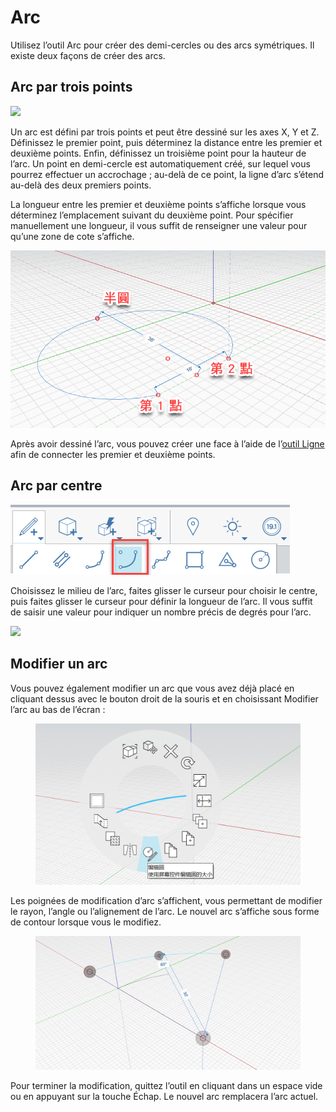 # Arc

Utilisez l’outil Arc pour créer des demi-cercles ou des arcs symétriques. Il existe deux façons de créer des arcs.

## Arc par trois points

![](../.gitbook/assets/arc\_three\_pts.png)

Un arc est défini par trois points et peut être dessiné sur les axes X, Y et Z. Définissez le premier point, puis déterminez la distance entre les premier et deuxième points. Enfin, définissez un troisième point pour la hauteur de l’arc. Un point en demi-cercle est automatiquement créé, sur lequel vous pourrez effectuer un accrochage ; au-delà de ce point, la ligne d’arc s’étend au-delà des deux premiers points.

La longueur entre les premier et deuxième points s’affiche lorsque vous déterminez l’emplacement suivant du deuxième point. Pour spécifier manuellement une longueur, il vous suffit de renseigner une valeur pour qu’une zone de cote s’affiche.

![](../.gitbook/assets/arc-by-three-pts.png)

Après avoir dessiné l’arc, vous pouvez créer une face à l’aide de l’[outil Ligne](line-tool.md) afin de connecter les premier et deuxième points.

## Arc par centre

![](<../.gitbook/assets/arc-by-center (1).png>)

Choisissez le milieu de l’arc, faites glisser le curseur pour choisir le centre, puis faites glisser le curseur pour définir la longueur de l’arc. Il vous suffit de saisir une valeur pour indiquer un nombre précis de degrés pour l’arc.

![](../.gitbook/assets/arc\_circle\_demo.gif)

## Modifier un arc

Vous pouvez également modifier un arc que vous avez déjà placé en cliquant dessus avec le bouton droit de la souris et en choisissant Modifier l’arc au bas de l’écran :

<figure><img src="../.gitbook/assets/image (12).png" alt=""><figcaption></figcaption></figure>

Les poignées de modification d’arc s’affichent, vous permettant de modifier le rayon, l’angle ou l’alignement de l’arc. Le nouvel arc s’affiche sous forme de contour lorsque vous le modifiez.

<figure><img src="../.gitbook/assets/image (11).png" alt=""><figcaption></figcaption></figure>

Pour terminer la modification, quittez l’outil en cliquant dans un espace vide ou en appuyant sur la touche Échap. Le nouvel arc remplacera l’arc actuel.
